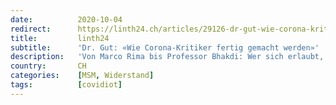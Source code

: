 ```yaml
---
date:          2020-10-04
redirect:      https://linth24.ch/articles/29126-dr-gut-wie-corona-kritiker-fertig-gemacht-werden
title:         linth24
subtitle:      'Dr. Gut: «Wie Corona-Kritiker fertig gemacht werden»'
description:   'Von Marco Rima bis Professor Bhakdi: Wer sich erlaubt, in Corona-Zeiten eine eigene Meinung zu haben, wird abgekanzelt. Totalitäre Muster blitzen auf.'
country:       CH
categories:    [MSM, Widerstand]
tags:          [covidiot]
---
```

